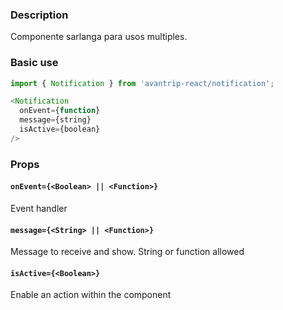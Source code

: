 ### Description
Componente sarlanga para usos multiples.

### Basic use

```javascript
import { Notification } from 'avantrip-react/notification';

<Notification
  onEvent={function}
  message={string}
  isActive={boolean}
/>
```


### Props

#### `onEvent={<Boolean> || <Function>}`
Event handler

#### `message={<String> || <Function>}`
Message to receive and show. String or function allowed


#### `isActive={<Boolean>}`
Enable an action within the component
